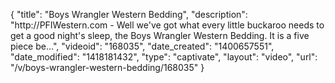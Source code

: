 {
    "title": "Boys Wrangler Western Bedding",
    "description": "http:\/\/PFIWestern.com - Well we've got what every little buckaroo needs to get a good night's sleep, the Boys Wrangler Western Bedding. It is a five piece be...",
    "videoid": "168035",
    "date_created": "1400657551",
    "date_modified": "1418181432",
    "type": "captivate",
    "layout": "video",
    "url": "\/v\/boys-wrangler-western-bedding\/168035"
}